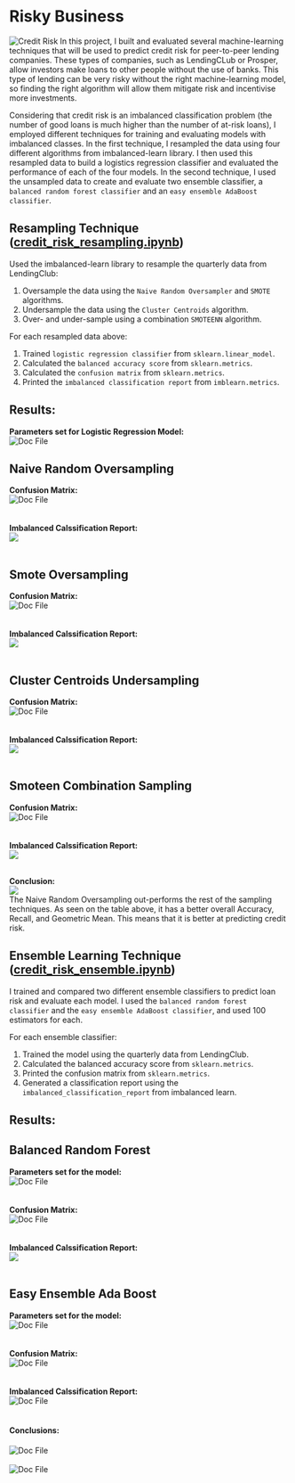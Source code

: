 # Risky Business

![Credit Risk](Images/credit-risk.jpg)
In this project, I built and evaluated several machine-learning techniques that will be used to predict credit risk for peer-to-peer lending companies. These types of companies, such as LendingCLub or Prosper, allow investors make loans to other people without the use of banks. This type of lending can be very risky without the right machine-learning model, so finding the right algorithm will allow them mitigate risk and incentivise more investments.

Considering that credit risk is an imbalanced classification problem (the number of good loans is much higher than the number of at-risk loans), I employed different techniques for training and evaluating models with imbalanced classes. In the first technique, I resampled the data using four different algorithms from imbalanced-learn library. I then used this resampled data to build a logistics regression classifier and evaluated the performance of each of the four models. In the second technique, I used the unsampled data to create and evaluate two ensemble classifier, a `balanced random forest classifier` and an `easy ensemble AdaBoost classifier`. 


## Resampling Technique ([credit_risk_resampling.ipynb](https://github.com/EmilianoAmador/Unit_11_Classification_Risky_Business/blob/master/Code/credit_risk_resampling.ipynb))

Used the imbalanced-learn library to resample the quarterly data from LendingClub:

1. Oversample the data using the `Naive Random Oversampler` and `SMOTE` algorithms.
2. Undersample the data using the `Cluster Centroids` algorithm.
3. Over- and under-sample using a combination `SMOTEENN` algorithm.

For each resampled data above:

1. Trained `logistic regression classifier` from `sklearn.linear_model`.
2. Calculated the `balanced accuracy score` from `sklearn.metrics`.
3. Calculated the `confusion matrix` from `sklearn.metrics`.
4. Printed the `imbalanced classification report` from `imblearn.metrics`.

## Results:

**Parameters set for Logistic Regression Model:**
<br/>
![Doc File](Images/Logistic_Reg_Parameters.png)

## Naive Random Oversampling

**Confusion Matrix:**
<br/>
![Doc File](Images/NaiveOversamp_Matrix.png)
<br/>
<br/>
<br/>
**Imbalanced Calssification Report:**
<br/>
![](Images/NOS_Classification_Report.png)
<br/>
<br/>

## Smote Oversampling

**Confusion Matrix:**
<br/>
![Doc File](Images/Smote_matrix.png)
<br/>
<br/>
<br/>
**Imbalanced Calssification Report:**
<br/>
![](Images/Smote_CLassificiationReport.png)
<br/>
<br/>

## Cluster Centroids Undersampling

**Confusion Matrix:**
<br/>
![Doc File](Images/ClusterCentroidMatrix.png)
<br/>
<br/>
<br/>
**Imbalanced Calssification Report:**
<br/>
![](Images/Cluster_ClassificationReport.png)
<br/>
<br/>

## Smoteen Combination Sampling

**Confusion Matrix:**
<br/>
![Doc File](Images/SmoteenMatrix.png)
<br/>
<br/>
<br/>
**Imbalanced Calssification Report:**
<br/>
![](Images/Smoteen_ClassificationReport.png)
<br/>
<br/>

**Conclusion:**
<br/>
![](Images/Conclusion.png)
<br/>
The Naive Random Oversampling out-performs the rest of the sampling techniques. As seen on the table above, it has a better overall Accuracy, Recall, and Geometric Mean. This means that it is better at predicting credit risk. 

## Ensemble Learning Technique ([credit_risk_ensemble.ipynb](https://github.com/EmilianoAmador/Unit_11_Classification_Risky_Business/blob/master/Code/credit_risk_ensemble.ipynb))

I trained and compared two different ensemble classifiers to predict loan risk and evaluate each model. I used the `balanced random forest classifier` and the `easy ensemble AdaBoost classifier`, and used 100 estimators for each. 

For each ensemble classifier:

1. Trained the model using the quarterly data from LendingClub.
2. Calculated the balanced accuracy score from `sklearn.metrics`.
3. Printed the confusion matrix from `sklearn.metrics`.
4. Generated a classification report using the `imbalanced_classification_report` from imbalanced learn.

## Results:
## Balanced Random Forest

**Parameters set for the model:**
<br/>
![Doc File](Images/Blanced_Random_Forest-Parameters.png)
<br/>
<br/>
<br/>
**Confusion Matrix:**
<br/>
![Doc File](Images/RF_matrix.png)
<br/>
<br/>
<br/>
**Imbalanced Calssification Report:**
<br/>
![](Images/Balanced_Random_forest_CL-ClassificationReport.png)
<br/>
<br/>
## Easy Ensemble Ada Boost

**Parameters set for the model:**
<br/>
![Doc File](Images/EasyEnsemble-Parameters.png)
<br/>
<br/>
<br/>
**Confusion Matrix:**
<br/>
![Doc File](Images/Easy_matrix.png)
<br/>
<br/>
<br/>
**Imbalanced Calssification Report:**
<br/>
![Doc File](Images/Easy_ensemble-ClassificationReport.png)
<br/>
<br/>

#### Conclusions:

![Doc File](Images/Both_compared.png)
<br/>
<br/>
![Doc File](Images/Features_table.png)
